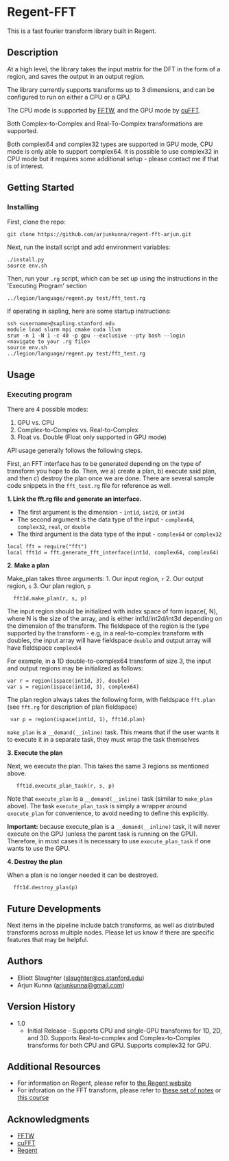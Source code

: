 # Regent-FFT

This is a fast fourier transform library built in Regent.


## Description

At a high level, the library takes the input matrix for the DFT in the form of a region, and saves the output in an output region.

The library currently supports transforms up to 3 dimensions, and can be configured to run on either a CPU or a GPU.

The CPU mode is supported by [FFTW](https://www.fftw.org/), and the GPU mode by [cuFFT](https://developer.nvidia.com/cufft).

Both Complex-to-Complex and Real-To-Complex transformations are supported.

Both complex64 and complex32 types are supported in GPU mode, CPU mode is only able to support complex64. It is possible to use complex32 in CPU mode but it requires some additional setup - please contact me if that is of interest.

## Getting Started

### Installing

First, clone the repo: 
```
git clone https://github.com/arjunkunna/regent-fft-arjun.git
```

Next, run the install script and add environment variables:
```
./install.py
source env.sh
```

Then, run your `.rg` script, which can be set up using the instructions in the 'Executing Program' section
```
../legion/language/regent.py test/fft_test.rg 
```

If operating in sapling, here are some startup instructions:
```
ssh <username>@sapling.stanford.edu
module load slurm mpi cmake cuda llvm
srun -n 1 -N 1 -c 40 -p gpu --exclusive --pty bash --login
<navigate to your .rg file>
source env.sh
../legion/language/regent.py test/fft_test.rg 
```

## Usage

### Executing program

There are 4 possible modes:
1. GPU vs. CPU
2. Complex-to-Complex vs. Real-to-Complex
3. Float vs. Double (Float only supported in GPU mode)

API usage generally follows the following steps. 

First, an FFT interface has to be generated depending on the type of transform you hope to do. Then, we a) create a plan, b) execute said plan, and then c) destroy the plan once we are done. 
There are several sample code snippets in the `fft_test.rg` file for reference as well. 

**1. Link the fft.rg file and generate an interface.**


   * The first argument is the dimension - `int1d`, `int2d`, or `int3d`
   * The second argument is the data type of the input - `complex64`, `complex32`, `real`, or `double`
   * The third argument is the data type of the input - `complex64` or `complex32`
```
local fft = require("fft")
local fft1d = fft.generate_fft_interface(int1d, complex64, complex64)
```

**2. Make a plan**

Make_plan takes three arguments: 1. Our input region, `r` 2. Our output region, `s` 3. Our plan region, `p`

```
  fft1d.make_plan(r, s, p)
```

The input region should be initialized with index space of form ispace(<type>, N), where N is the size of the array, and <type> is either int1d/int2d/int3d depending on the dimension of the transform.
The fieldspace of the region is the type supported by the transform - e.g, in a real-to-complex transform with doubles, the input array will have fieldspace `double` and output array will have fieldspace `complex64`

For example, in a 1D double-to-complex64 transform of size 3, the input and output regions may be initialized as follows:

```
var r = region(ispace(int1d, 3), double)
var s = region(ispace(int1d, 3), complex64)
```

The plan region always takes the following form, with fieldspace `fft.plan` (see `fft.rg` for description of plan fieldspace)

```
 var p = region(ispace(int1d, 1), fft1d.plan)
```
`make_plan` is a `__demand(__inline)` task. This means that if the user wants it to execute it in a separate task, they must wrap the task themselves

**3. Execute the plan**

Next, we execute the plan. This takes the same 3 regions as mentioned above. 

```
   fft1d.execute_plan_task(r, s, p)
```

Note that `execute_plan` is a `__demand(__inline)` task (similar to `make_plan` above). The task `execute_plan_task` is simply a wrapper around `execute_plan` for convenience, to avoid needing to define this explicitly.

**Important:** because execute_plan is a `__demand(__inline)` task, it will never execute on the GPU (unless the parent task is running on the GPU). Therefore, in most cases it is necessary to use `execute_plan_task` if one wants to use the GPU.

**4. Destroy the plan**

When a plan is no longer needed it can be destroyed.
```  
  fft1d.destroy_plan(p)
```

## Future Developments

Next items in the pipeline include batch transforms, as well as distributed transforms across multiple nodes. Please let us know if there are specific features that may be helpful.


## Authors

* Elliott Slaughter (slaughter@cs.stanford.edu)
* Arjun Kunna (arjunkunna@gmail.com)

## Version History

* 1.0
    * Initial Release - Supports CPU and single-GPU transforms for 1D, 2D, and 3D. Supports Real-to-complex and Complex-to-Complex transforms for both CPU and GPU. Supports complex32 for GPU.

## Additional Resources
* For information on Regent, please refer to [the Regent website](https://regent-lang.org/)
* For inforation on the FFT transform, please refer to [these set of notes](https://web.stanford.edu/class/cs168/l/l15.pdf) or [this course](https://see.stanford.edu/Course/EE261)

## Acknowledgments

* [FFTW](https://www.fftw.org/)
* [cuFFT](https://developer.nvidia.com/cufft)
* [Regent](https://regent-lang.org/)

